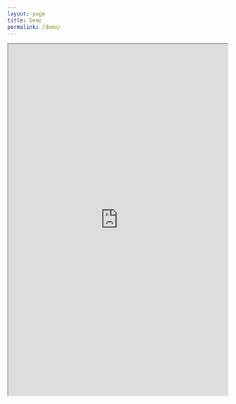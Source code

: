 ```yaml
---
layout: page
title: Demo
permalink: /demo/
---
```

<iframe width="500" height="800" allow="microphone;" src="https://console.dialogflow.com/api-client/demo/embedded/1e2a082c-dc5f-4001-89c9-7841562360b6">
</iframe>